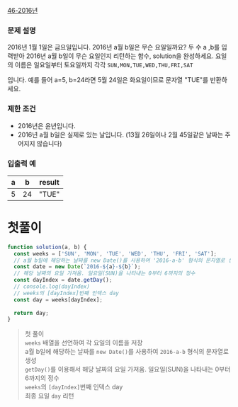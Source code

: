[46-2016년](../codes/46-2016년.js)   

### **문제 설명**

2016년 1월 1일은 금요일입니다. 2016년 a월 b일은 무슨 요일일까요? 두 수 a ,b를 입력받아 2016년 a월 b일이 무슨 요일인지 리턴하는 함수, solution을 완성하세요. 요일의 이름은 일요일부터 토요일까지 각각 `SUN,MON,TUE,WED,THU,FRI,SAT`

입니다. 예를 들어 a=5, b=24라면 5월 24일은 화요일이므로 문자열 "TUE"를 반환하세요.

### 제한 조건

- 2016년은 윤년입니다.
- 2016년 a월 b일은 실제로 있는 날입니다. (13월 26일이나 2월 45일같은 날짜는 주어지지 않습니다)

### **입출력 예**

| a | b | result |
| --- | --- | --- |
| 5 | 24 | "TUE" |  

# 첫풀이  
```jsx
function solution(a, b) {
  const weeks = ['SUN', 'MON', 'TUE', 'WED', 'THU', 'FRI', 'SAT'];
  // a월 b일에 해당하는 날짜를 new Date()를 사용하여 '2016-a-b' 형식의 문자열로 생성
  const date = new Date(`2016-${a}-${b}`);
  // 해당 날짜의 요일 가져옴. 일요일(SUN)을 나타내는 0부터 6까지의 정수
  const dayIndex = date.getDay();
  // console.log(dayIndex)
  // weeks의 [dayIndex]번째 인덱스 day
  const day = weeks[dayIndex];
  
  return day;
}
```  

> 첫 풀이   
> `weeks` 배열을 선언하여 각 요일의 이름을 저장  
> a월 b일에 해당하는 날짜를 `new Date()`를 사용하여 `2016-a-b` 형식의 문자열로 생성  
> `getDay()`를 이용해서 해당 날짜의 요일 가져옴. 일요일(SUN)을 나타내는 0부터 6까지의 정수  
> `weeks`의 `[dayIndex]`번째 인덱스 day  
> 최종 요일 `day` 리턴  